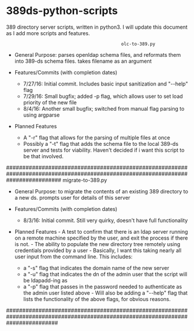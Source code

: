 # 389ds-python-scripts
389 directory server scripts, written in python3. I will update this document as I add more scripts and features. 

                                                olc-to-389.py 

- General Purpose: parses openldap schema files, and reformats them into 389-ds schema files. takes filename as an argument
- Features/Commits (with completion dates)
  -  7/27/16: Initial commit. Includes basic input sanitization and "--help" flag
  -  7/29/16: Small bugfix; added -p flag, which allows user to set load priority of the new file
  -  8/4/16:  Another small bugfix; switched from manual flag parsing to using argparse
  
- Planned Features
  - A "-r" flag that allows for the parsing of multiple files at once
  - Possibly a "-t" flag that adds the schema file to the local 389-ds server and tests for viability. Haven't decided if i want   this script to be that involved. 

#################################################################################################################################
                                                migrate-to-389.py
  
  - General Purpose: to migrate the contents of an existing 389 directory to a new ds. prompts user for details of this server
  - Features/Commits (with completion dates)
    -  8/3/16: Initial commit. Still very quirky, doesn't have full functionality
  
  -  Planned Features 
    - A test to confirm that there is an ldap server running on a remote machine specified by the user, and exit the process if   there is not. 
    - The ability to populate the new directory tree remotely using credentials provided by a user
    - Basically, I want this taking nearly all user input from the command line. This includes: 
      - a "-s" flag that indicates the domain name of the new server
      - a "-u" flag that indicates the dn of the admin user that the script will be ldapadd-ing as 
      - a "-p" flag that passes in the password needed to authenticate as the admin user listed above 
    - Will also be adding a "--help" flag that lists the functionality of the above flags, for obvious reasons. 
  
################################################################################################################################
